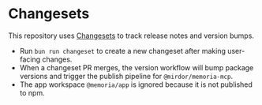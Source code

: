 # Changesets

This repository uses [Changesets](https://github.com/changesets/changesets) to track release notes and version bumps.

- Run `bun run changeset` to create a new changeset after making user-facing changes.
- When a changeset PR merges, the version workflow will bump package versions and trigger the publish pipeline for `@mirdor/memoria-mcp`.
- The app workspace `@memoria/app` is ignored because it is not published to npm.
